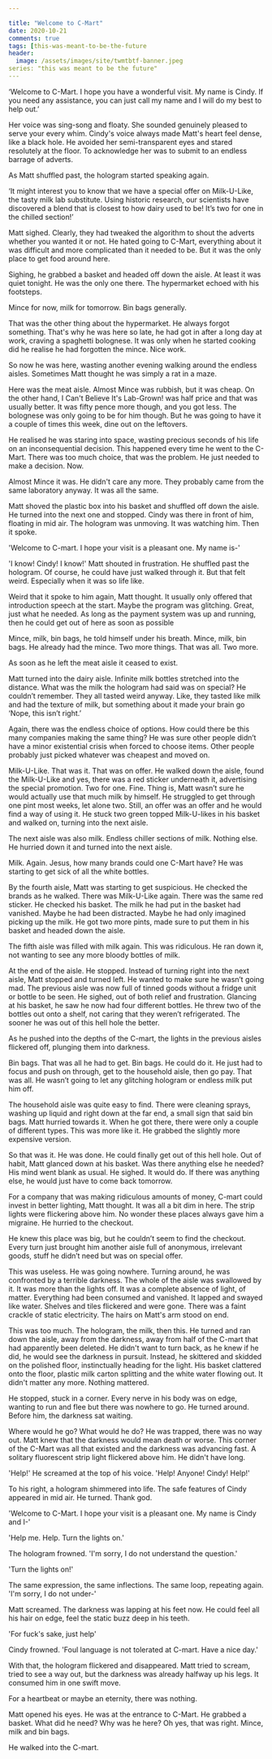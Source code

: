 ```yaml
---

title: "Welcome to C-Mart"
date: 2020-10-21
comments: true
tags: [this-was-meant-to-be-the-future
header:
  image: /assets/images/site/twmtbtf-banner.jpeg 
series: "this was meant to be the future"
---
```

‘Welcome to C-Mart. I hope you have a wonderful visit. My name is Cindy. If you need any assistance, you can just call my name and I will do my best to help out.’

Her voice was sing-song and floaty. She sounded genuinely pleased to serve your every whim. Cindy's voice always made Matt's heart feel dense, like a black hole. He avoided her semi-transparent eyes and stared resolutely at the floor. To acknowledge her was to submit to an endless barrage of adverts.

As Matt shuffled past, the hologram started speaking again.

‘It might interest you to know that we have a special offer on Milk-U-Like, the tasty milk lab substitute. Using historic research, our scientists have discovered a blend that is closest to how dairy used to be! It’s two for one in the chilled section!’

Matt sighed. Clearly, they had tweaked the algorithm to shout the adverts whether you wanted it or not. He hated going to C-Mart, everything about it was difficult and more complicated than it needed to be. But it was the only place to get food around here.

Sighing, he grabbed a basket and headed off down the aisle. At least it was quiet tonight. He was the only one there. The hypermarket echoed with his footsteps.

Mince for now, milk for tomorrow. Bin bags generally.

That was the other thing about the hypermarket. He always forgot something. That's why he was here so late, he had got in after a long day at work, craving a spaghetti bolognese. It was only when he started cooking did he realise he had forgotten the mince. Nice work.

So now he was here, wasting another evening walking around the endless aisles. Sometimes Matt thought he was simply a rat in a maze.

Here was the meat aisle. Almost Mince was rubbish, but it was cheap. On the other hand, I Can't Believe It's Lab-Grown! was half price and that was usually better. It was fifty pence more though, and you got less. The bolognese was only going to be for him though. But he was going to have it a couple of times this week, dine out on the leftovers.

He realised he was staring into space, wasting precious seconds of his life on an inconsequential decision. This happened every time he went to the C-Mart. There was too much choice, that was the problem. He just needed to make a decision. Now.

Almost Mince it was. He didn't care any more. They probably came from the same laboratory anyway.  It was all the same.

Matt shoved the plastic box into his basket and shuffled off down the aisle. He turned into the next one and stopped. Cindy was there in front of him, floating in mid air. The hologram was unmoving. It was watching him. Then it spoke.

'Welcome to C-mart. I hope your visit is a pleasant one. My name is-'

'I know! Cindy! I know!' Matt shouted in frustration. He shuffled past the hologram. Of course, he could have just walked through it. But that felt weird. Especially when it was so life like.

Weird that it spoke to him again, Matt thought. It usually only offered that introduction speech at the start. Maybe the program was glitching. Great, just what he needed. As long as the payment system was up and running, then he could get out of here as soon as possible

Mince, milk, bin bags, he told himself under his breath. Mince, milk, bin bags. He already had the mince. Two more things. That was all. Two more.

As soon as he left the meat aisle it ceased to exist.

Matt turned into the dairy aisle. Infinite milk bottles stretched into the distance. What was the milk the hologram had said was on special? He couldn’t remember. They all tasted weird anyway. Like, they tasted like milk and had the texture of milk, but something about it made your brain go ‘Nope, this isn’t right.’

Again, there was the endless choice of options. How could there be this many companies making the same thing? He was sure other people didn’t have a minor existential crisis when forced to choose items. Other people probably just picked whatever was cheapest and moved on.

Milk-U-Like. That was it. That was on offer. He walked down the aisle, found the Milk-U-Like and yes, there was a red sticker underneath it, advertising the special promotion. Two for one. Fine. Thing is, Matt wasn’t sure he would actually use that much milk by himself. He struggled to get through one pint most weeks, let alone two. Still, an offer was an offer and he would find a way of using it. He stuck two green topped Milk-U-likes in his basket and walked on, turning into the next aisle.

The next aisle was also milk. Endless chiller sections of milk. Nothing else. He hurried down it and turned into the next aisle.

Milk. Again. Jesus, how many brands could one C-Mart have? He was starting to get sick of all the white bottles.

By the fourth aisle, Matt was starting to get suspicious. He checked the brands as he walked. There was Milk-U-Like again. There was the same red sticker. He checked his basket. The milk he had put in the basket had vanished. Maybe he had been distracted. Maybe he had only imagined picking up the milk. He got two more pints, made sure to put them in his basket and headed down the aisle.

The fifth aisle was filled with milk again. This was ridiculous. He ran down it, not wanting to see any more bloody bottles of milk.

At the end of the aisle. He stopped. Instead of turning right into the next aisle, Matt stopped and turned left. He wanted to make sure he wasn’t going mad. The previous aisle was now full of tinned goods without a fridge unit or bottle to be seen. He sighed, out of both relief and frustration. Glancing at his basket, he saw he now had four different bottles. He threw two of the bottles out onto a shelf, not caring that they weren’t refrigerated. The sooner he was out of this hell hole the better.

As he pushed into the depths of the C-mart, the lights in the previous aisles flickered off, plunging them into darkness.

Bin bags. That was all he had to get. Bin bags. He could do it. He just had to focus and push on through, get to the household aisle, then go pay. That was all. He wasn’t going to let any glitching hologram or endless milk put him off.

The household aisle was quite easy to find. There were cleaning sprays, washing up liquid and right down at the far end, a small sign that said bin bags. Matt hurried towards it. When he got there, there were only a couple of different types. This was more like it. He grabbed the slightly more expensive version.

So that was it. He was done. He could finally get out of this hell hole. Out of habit, Matt glanced down at his basket. Was there anything else he needed? His mind went blank as usual. He sighed. It would do. If there was anything else, he would just have to come back tomorrow.

For a company that was making ridiculous amounts of money, C-mart could invest in better lighting, Matt thought. It was all a bit dim in here. The strip lights were flickering above him. No wonder these places always gave him a migraine. He hurried to the checkout.

He knew this place was big, but he couldn’t seem to find the checkout. Every turn just brought him another aisle full of anonymous, irrelevant goods, stuff he didn’t need but was on special offer.

This was useless. He was going nowhere. Turning around, he was confronted by a terrible darkness. The whole of the aisle was swallowed by it. It was more than the lights off. It was a complete absence of light, of matter. Everything had been consumed and vanished. It lapped and swayed like water. Shelves and tiles flickered and were gone. There was a faint crackle of static electricity. The hairs on Matt's arm stood on end.

This was too much. The hologram, the milk, then this. He turned and ran down the aisle, away from the darkness, away from half of the C-mart that had apparently been deleted. He didn't want to turn back, as he knew if he did, he would see the darkness in pursuit. Instead, he skittered and skidded on the polished floor, instinctually heading for the light. His basket clattered onto the floor, plastic milk carton splitting and the white water flowing out. It didn't matter any more. Nothing mattered.

He stopped, stuck in a corner. Every nerve in his body was on edge, wanting to run and flee but there was nowhere to go. He turned around. Before him, the darkness sat waiting.

Where would he go? What would he do? He was trapped, there was no way out. Matt knew that the darkness would mean death or worse. This corner of the C-Mart was all that existed and the darkness was advancing fast. A solitary fluorescent strip light flickered above him. He didn't have long.

'Help!' He screamed at the top of his voice. 'Help! Anyone! Cindy! Help!'

To his right, a hologram shimmered into life. The safe features of Cindy appeared in mid air. He turned. Thank god.

'Welcome to C-Mart. I hope your visit is a pleasant one. My name is Cindy and I-'

'Help me. Help. Turn the lights on.'

The hologram frowned. 'I'm sorry, I do not understand the question.'

'Turn the lights on!'

 The same expression, the same inflections. The same loop, repeating again. 'I'm sorry, I do not under-'

Matt screamed. The darkness was lapping at his feet now. He could feel all his hair on edge, feel the static buzz deep in his teeth.

'For fuck's sake, just help'

Cindy frowned. 'Foul language is not tolerated at C-mart. Have a nice day.'

With that, the hologram flickered and disappeared. Matt tried to scream, tried to see a way out, but the darkness was already halfway up his legs. It consumed him in one swift move.

For a heartbeat or maybe an eternity, there was nothing.

Matt opened his eyes. He was at the entrance to C-Mart. He grabbed a basket. What did he need? Why was he here? Oh yes, that was right. Mince, milk and bin bags.

He walked into the C-mart.
